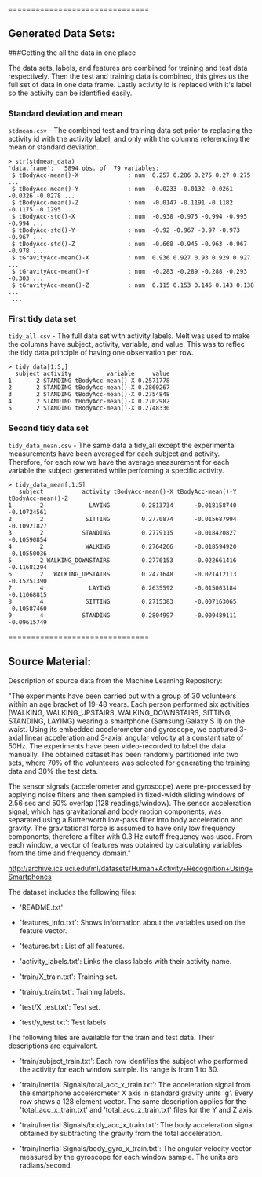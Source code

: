 ===============================
## Generated Data Sets:

###Getting the all the data in one place

The data sets, labels, and features are combined for training and test data respectively.  Then the test and training data is combined, this gives us the full set of data in one data frame.  Lastly activity id is replaced with it's label so the activity can be identified easily.

### Standard deviation and mean
`stdmean.csv` - The combined test and training data set prior to replacing the activity id with the activity label, and only with the columns referencing the mean or standard deviation.

```
> str(stdmean_data)
'data.frame':	5894 obs. of  79 variables:
 $ tBodyAcc-mean()-X              : num  0.257 0.286 0.275 0.27 0.275 ...
 $ tBodyAcc-mean()-Y              : num  -0.0233 -0.0132 -0.0261 -0.0326 -0.0278 ...
 $ tBodyAcc-mean()-Z              : num  -0.0147 -0.1191 -0.1182 -0.1175 -0.1295 ...
 $ tBodyAcc-std()-X               : num  -0.938 -0.975 -0.994 -0.995 -0.994 ...
 $ tBodyAcc-std()-Y               : num  -0.92 -0.967 -0.97 -0.973 -0.967 ...
 $ tBodyAcc-std()-Z               : num  -0.668 -0.945 -0.963 -0.967 -0.978 ...
 $ tGravityAcc-mean()-X           : num  0.936 0.927 0.93 0.929 0.927 ...
 $ tGravityAcc-mean()-Y           : num  -0.283 -0.289 -0.288 -0.293 -0.303 ...
 $ tGravityAcc-mean()-Z           : num  0.115 0.153 0.146 0.143 0.138 ...
 ...
```

### First tidy data set
`tidy_all.csv` - The full data set with activity labels.  Melt was used to make the columns have subject, activity, variable, and value.  This was to reflec the tidy data principle of having one observation per row.

```
> tidy_data[1:5,]
  subject activity          variable     value
1       2 STANDING tBodyAcc-mean()-X 0.2571778
2       2 STANDING tBodyAcc-mean()-X 0.2860267
3       2 STANDING tBodyAcc-mean()-X 0.2754848
4       2 STANDING tBodyAcc-mean()-X 0.2702982
5       2 STANDING tBodyAcc-mean()-X 0.2748330
```

### Second tidy data set
`tidy_data_mean.csv` - The same data a tidy_all except the experimental measurements have been averaged for each subject and activity.  Therefore, for each row we have the average measurement for each variable the subject generated while performing a specific activity.

```
> tidy_data_mean[,1:5]
   subject           activity tBodyAcc-mean()-X tBodyAcc-mean()-Y tBodyAcc-mean()-Z
1        2             LAYING         0.2813734      -0.018158740       -0.10724561
2        2            SITTING         0.2770874      -0.015687994       -0.10921827
3        2           STANDING         0.2779115      -0.018420827       -0.10590854
4        2            WALKING         0.2764266      -0.018594920       -0.10550036
5        2 WALKING_DOWNSTAIRS         0.2776153      -0.022661416       -0.11681294
6        2   WALKING_UPSTAIRS         0.2471648      -0.021412113       -0.15251390
7        4             LAYING         0.2635592      -0.015003184       -0.11068815
8        4            SITTING         0.2715383      -0.007163065       -0.10587460
9        4           STANDING         0.2804997      -0.009489111       -0.09615749
```

===============================
## Source Material:

Description of source data from the Machine Learning Repository:

"The experiments have been carried out with a group of 30 volunteers within an age bracket of 19-48 years. Each person performed six activities (WALKING, WALKING_UPSTAIRS, WALKING_DOWNSTAIRS, SITTING, STANDING, LAYING) wearing a smartphone (Samsung Galaxy S II) on the waist. Using its embedded accelerometer and gyroscope, we captured 3-axial linear acceleration and 3-axial angular velocity at a constant rate of 50Hz. The experiments have been video-recorded to label the data manually. The obtained dataset has been randomly partitioned into two sets, where 70% of the volunteers was selected for generating the training data and 30% the test data. 

The sensor signals (accelerometer and gyroscope) were pre-processed by applying noise filters and then sampled in fixed-width sliding windows of 2.56 sec and 50% overlap (128 readings/window). The sensor acceleration signal, which has gravitational and body motion components, was separated using a Butterworth low-pass filter into body acceleration and gravity. The gravitational force is assumed to have only low frequency components, therefore a filter with 0.3 Hz cutoff frequency was used. From each window, a vector of features was obtained by calculating variables from the time and frequency domain."

http://archive.ics.uci.edu/ml/datasets/Human+Activity+Recognition+Using+Smartphones

The dataset includes the following files:

- 'README.txt'

- 'features_info.txt': Shows information about the variables used on the feature vector.

- 'features.txt': List of all features.
 
- 'activity_labels.txt': Links the class labels with their activity name.

- 'train/X_train.txt': Training set.

- 'train/y_train.txt': Training labels.

- 'test/X_test.txt': Test set.

- 'test/y_test.txt': Test labels.

The following files are available for the train and test data. Their descriptions are equivalent. 

- 'train/subject_train.txt': Each row identifies the subject who performed the activity for each window sample. Its range is from 1 to 30. 

- 'train/Inertial Signals/total_acc_x_train.txt': The acceleration signal from the smartphone accelerometer X axis in standard gravity units 'g'. Every row shows a 128 element vector. The same description applies for the 'total_acc_x_train.txt' and 'total_acc_z_train.txt' files for the Y and Z axis. 

- 'train/Inertial Signals/body_acc_x_train.txt': The body acceleration signal obtained by subtracting the gravity from the total acceleration. 

- 'train/Inertial Signals/body_gyro_x_train.txt': The angular velocity vector measured by the gyroscope for each window sample. The units are radians/second. 
